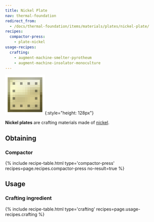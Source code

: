 ```yaml
---
title: Nickel Plate
nav: thermal-foundation
redirect_from:
  - /docs/thermal-foundation/items/materials/plates/nickel-plate/
recipes:
  compactor-press:
    - plate-nickel
usage-recipes:
  crafting:
    - augment-machine-smelter-pyrotheum
    - augment-machine-insolator-monoculture
---
```


![Nickel plate](/assets/images/thermal-foundation/plate-nickel.png){:style="height: 128px"}


**Nickel plates** are crafting materials made of [nickel](/docs/nickel-ingot/).


Obtaining
---------

### Compactor
{% include recipe-table.html type='compactor-press' recipes=page.recipes.compactor-press no-result=true %}


Usage
-----

### Crafting ingredient
{% include recipe-table.html type='crafting' recipes=page.usage-recipes.crafting %}
